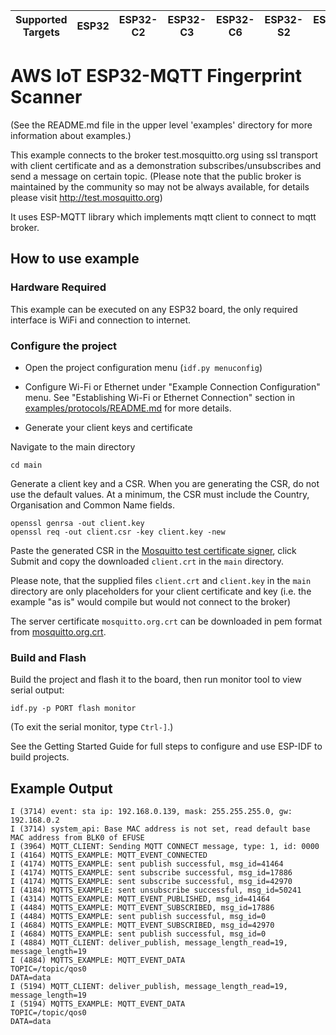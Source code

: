 | Supported Targets | ESP32 | ESP32-C2 | ESP32-C3 | ESP32-C6 | ESP32-S2 | ESP32-S3 |
| ----------------- | ----- | -------- | -------- | -------- | -------- | -------- |

# AWS IoT ESP32-MQTT Fingerprint Scanner

(See the README.md file in the upper level 'examples' directory for more information about examples.)

This example connects to the broker test.mosquitto.org using ssl transport with client certificate and as a demonstration subscribes/unsubscribes and send a message on certain topic.
(Please note that the public broker is maintained by the community so may not be always available, for details please visit http://test.mosquitto.org)

It uses ESP-MQTT library which implements mqtt client to connect to mqtt broker.

## How to use example

### Hardware Required

This example can be executed on any ESP32 board, the only required interface is WiFi and connection to internet.

### Configure the project

* Open the project configuration menu (`idf.py menuconfig`)
* Configure Wi-Fi or Ethernet under "Example Connection Configuration" menu. See "Establishing Wi-Fi or Ethernet Connection" section in [examples/protocols/README.md](../../README.md) for more details.

* Generate your client keys and certificate

Navigate to the main directory

```
cd main
```

Generate a client key and a CSR. When you are generating the CSR, do not use the default values. At a minimum, the CSR must include the Country, Organisation and Common Name fields.

```
openssl genrsa -out client.key
openssl req -out client.csr -key client.key -new
```

Paste the generated CSR in the [Mosquitto test certificate signer](https://test.mosquitto.org/ssl/index.php), click Submit and copy the downloaded `client.crt` in the `main` directory.

Please note, that the supplied files `client.crt` and `client.key` in the `main` directory are only placeholders for your client certificate and key (i.e. the example "as is" would compile but would not connect to the broker)

The server certificate `mosquitto.org.crt` can be downloaded in pem format from [mosquitto.org.crt](https://test.mosquitto.org/ssl/mosquitto.org.crt).

### Build and Flash

Build the project and flash it to the board, then run monitor tool to view serial output:

```
idf.py -p PORT flash monitor
```

(To exit the serial monitor, type ``Ctrl-]``.)

See the Getting Started Guide for full steps to configure and use ESP-IDF to build projects.

## Example Output

```
I (3714) event: sta ip: 192.168.0.139, mask: 255.255.255.0, gw: 192.168.0.2
I (3714) system_api: Base MAC address is not set, read default base MAC address from BLK0 of EFUSE
I (3964) MQTT_CLIENT: Sending MQTT CONNECT message, type: 1, id: 0000
I (4164) MQTTS_EXAMPLE: MQTT_EVENT_CONNECTED
I (4174) MQTTS_EXAMPLE: sent publish successful, msg_id=41464
I (4174) MQTTS_EXAMPLE: sent subscribe successful, msg_id=17886
I (4174) MQTTS_EXAMPLE: sent subscribe successful, msg_id=42970
I (4184) MQTTS_EXAMPLE: sent unsubscribe successful, msg_id=50241
I (4314) MQTTS_EXAMPLE: MQTT_EVENT_PUBLISHED, msg_id=41464
I (4484) MQTTS_EXAMPLE: MQTT_EVENT_SUBSCRIBED, msg_id=17886
I (4484) MQTTS_EXAMPLE: sent publish successful, msg_id=0
I (4684) MQTTS_EXAMPLE: MQTT_EVENT_SUBSCRIBED, msg_id=42970
I (4684) MQTTS_EXAMPLE: sent publish successful, msg_id=0
I (4884) MQTT_CLIENT: deliver_publish, message_length_read=19, message_length=19
I (4884) MQTTS_EXAMPLE: MQTT_EVENT_DATA
TOPIC=/topic/qos0
DATA=data
I (5194) MQTT_CLIENT: deliver_publish, message_length_read=19, message_length=19
I (5194) MQTTS_EXAMPLE: MQTT_EVENT_DATA
TOPIC=/topic/qos0
DATA=data
```

